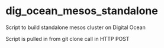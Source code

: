 # dig_ocean_mesos_standalone
Script to build standalone mesos cluster on Digital Ocean

Script is pulled in from git clone call in HTTP POST
